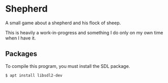 # Shepherd

A small game about a shepherd and his flock of sheep.

This is heavily a work-in-progress and something I do only on my own time when I have it.

## Packages

To compile this program, you must install the SDL package.

`$ apt install libsdl2-dev`
